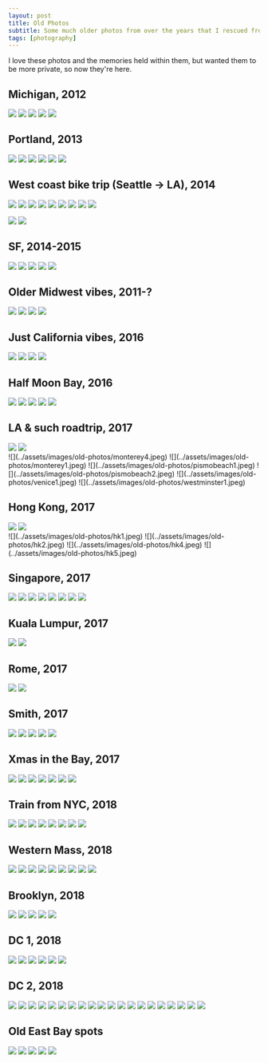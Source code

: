 ```yaml
---
layout: post
title: Old Photos
subtitle: Some much older photos from over the years that I rescued from an Flickr account before deleting it.
tags: [photography]
---
```


I love these photos and the memories held within them, but wanted them to be more private, so now they're here.

## Michigan, 2012

![](../assets/images/old-photos/michigan1.jpeg)
![](../assets/images/old-photos/michigan2.jpeg)
![](../assets/images/old-photos/okemos1.jpeg)
![](../assets/images/old-photos/okemos2.jpeg)
![](../assets/images/old-photos/okemos3.jpeg)

## Portland, 2013

![](../assets/images/old-photos/pdx1.jpeg)
![](../assets/images/old-photos/pdx2.jpeg)
![](../assets/images/old-photos/pdx3.jpeg)
![](../assets/images/old-photos/pdx4.jpeg)
![](../assets/images/old-photos/pdx5.jpeg)
![](../assets/images/old-photos/pdx6.jpeg)

## West coast bike trip (Seattle → LA), 2014

![](../assets/images/old-photos/biketrip1.jpeg)
![](../assets/images/old-photos/biketrip2.jpeg)
![](../assets/images/old-photos/biketrip3.jpeg)
![](../assets/images/old-photos/biketrip4.jpeg)
![](../assets/images/old-photos/biketrip5.jpeg)
![](../assets/images/old-photos/biketrip6.jpeg)
![](../assets/images/old-photos/biketrip7.jpeg)
![](../assets/images/old-photos/biketrip8.jpeg)
![](../assets/images/old-photos/jeff1.jpeg)
<section class="portrait-img-group">
  <img src="../assets/images/old-photos/jeff2.jpeg"/>
  <img src="../assets/images/old-photos/sf5.jpeg"/>
</section>

## SF, 2014-2015

![](../assets/images/old-photos/sf1.jpeg)
![](../assets/images/old-photos/sf2.jpeg)
![](../assets/images/old-photos/sf6.jpeg)
![](../assets/images/old-photos/sf4.jpeg)
<img src="../assets/images/old-photos/sf3.jpeg"/>

## Older Midwest vibes, 2011-?

![](../assets/images/old-photos/worthington1.jpeg)
![](../assets/images/old-photos/worthington2.jpeg)
![](../assets/images/old-photos/ypsi1.jpeg)
![](../assets/images/old-photos/chi1.jpeg)

## Just California vibes, 2016

![](../assets/images/old-photos/ca1.jpeg)
![](../assets/images/old-photos/oceanbeach1.jpeg)
![](../assets/images/old-photos/oceanbeach2.jpeg)
![](../assets/images/old-photos/oceanbeach3.jpeg)

## Half Moon Bay, 2016

![](../assets/images/old-photos/halfmoonbay1.jpeg)
![](../assets/images/old-photos/neens9.jpeg)
![](../assets/images/old-photos/halfmoonbay3.jpeg)
![](../assets/images/old-photos/halfmoonbay4.jpeg)
![](../assets/images/old-photos/neens10.jpeg)

## LA & such roadtrip, 2017

<section class="portrait-img-group">
  <img src="../assets/images/old-photos/monterey2.jpeg"/>
  <img src="../assets/images/old-photos/monterey3.jpeg"/>
</section>
![](../assets/images/old-photos/monterey4.jpeg)
![](../assets/images/old-photos/monterey1.jpeg)
![](../assets/images/old-photos/pismobeach1.jpeg)
![](../assets/images/old-photos/pismobeach2.jpeg)
![](../assets/images/old-photos/venice1.jpeg)
![](../assets/images/old-photos/westminster1.jpeg)

## Hong Kong, 2017

<section class="portrait-img-group">
  <img src="../assets/images/old-photos/hk3.jpeg"/>
  <img src="../assets/images/old-photos/hk6.jpeg"/>
</section>
![](../assets/images/old-photos/hk1.jpeg)
![](../assets/images/old-photos/hk2.jpeg)
![](../assets/images/old-photos/hk4.jpeg)
![](../assets/images/old-photos/hk5.jpeg)

## Singapore, 2017

![](../assets/images/old-photos/singapore1.jpeg)
![](../assets/images/old-photos/singapore2.jpeg)
![](../assets/images/old-photos/singapore3.jpeg)
![](../assets/images/old-photos/singapore4.jpeg)
![](../assets/images/old-photos/singapore5.jpeg)
![](../assets/images/old-photos/singapore6.jpeg)
![](../assets/images/old-photos/singapore7.jpeg)
![](../assets/images/old-photos/singapore8.jpeg)

## Kuala Lumpur, 2017

<section class="portrait-img-group">
  <img src="../assets/images/old-photos/kl1.jpeg"/>
  <img src="../assets/images/old-photos/kl2.jpeg"/>
</section>

## Rome, 2017

![](../assets/images/old-photos/rome1.jpeg)
![](../assets/images/old-photos/rome2.jpeg)

## Smith, 2017

![](../assets/images/old-photos/smith2.jpeg)
![](../assets/images/old-photos/smith3.jpeg)
![](../assets/images/old-photos/smith4.jpeg)
![](../assets/images/old-photos/smith5.jpeg)
![](../assets/images/old-photos/smith6.jpeg)

## Xmas in the Bay, 2017

![](../assets/images/old-photos/bay_xmas1.jpeg)
![](../assets/images/old-photos/bay_xmas2.jpeg)
![](../assets/images/old-photos/bay_xmas3.jpeg)
![](../assets/images/old-photos/bay_xmas4.jpeg)
![](../assets/images/old-photos/neens6.jpeg)
![](../assets/images/old-photos/neens7.jpeg)
![](../assets/images/old-photos/bay_xmas5.jpeg)

## Train from NYC, 2018

![](../assets/images/old-photos/nyc1.jpeg)
![](../assets/images/old-photos/nyc2.jpeg)
![](../assets/images/old-photos/nyc3.jpeg)
![](../assets/images/old-photos/nyc4.jpeg)
![](../assets/images/old-photos/nyc5.jpeg)
![](../assets/images/old-photos/nyc6.jpeg)
![](../assets/images/old-photos/nyc7.jpeg)
![](../assets/images/old-photos/nyc8.jpeg)

## Western Mass, 2018

![](../assets/images/old-photos/bookmill_water1.jpeg)
![](../assets/images/old-photos/bookmill_water2.jpeg)
![](../assets/images/old-photos/bookmill_water3.jpeg)
![](../assets/images/old-photos/bookmill_sandwich.jpeg)
![](../assets/images/old-photos/gabe3.jpeg)
![](../assets/images/old-photos/gabe1.jpeg)
![](../assets/images/old-photos/gabetuck1.jpeg)
![](../assets/images/old-photos/gabetuck2.jpeg)
![](../assets/images/old-photos/smith1.jpeg)

## Brooklyn, 2018

![](../assets/images/old-photos/brooklyn2.jpeg)
![](../assets/images/old-photos/brooklyn4.jpeg)
![](../assets/images/old-photos/brooklyn6.jpeg)
![](../assets/images/old-photos/brooklyn5.jpeg)
![](../assets/images/old-photos/brooklyn1.jpeg)

## DC 1, 2018

![](../assets/images/old-photos/dc_jenn5.jpeg)
![](../assets/images/old-photos/dc_jenn6.jpeg)
![](../assets/images/old-photos/dc_jenn7.jpeg)
![](../assets/images/old-photos/dc_jenn9.jpeg)
![](../assets/images/old-photos/dc_jenn10.jpeg)
![](../assets/images/old-photos/dc_jenn11.jpeg)

## DC 2, 2018

![](../assets/images/old-photos/dc_ess1.jpeg)
![](../assets/images/old-photos/dc_ess2.jpeg)
![](../assets/images/old-photos/dc_ess3.jpeg)
![](../assets/images/old-photos/dc_ess4.jpeg)
![](../assets/images/old-photos/dc_ess5.jpeg)
![](../assets/images/old-photos/dc_ess6.jpeg)
![](../assets/images/old-photos/dc_ess7.jpeg)
![](../assets/images/old-photos/dc_ess8.jpeg)
![](../assets/images/old-photos/dc_ess9.jpeg)
![](../assets/images/old-photos/dc_ess10.jpeg)
![](../assets/images/old-photos/dc_ess11.jpeg)
![](../assets/images/old-photos/dc_ess13.jpeg)
![](../assets/images/old-photos/dc_ess14.jpeg)
![](../assets/images/old-photos/dc_ess15.jpeg)
![](../assets/images/old-photos/dc_ess16.jpeg)
![](../assets/images/old-photos/dc_ess17.jpeg)
![](../assets/images/old-photos/dc_ess18.jpeg)
![](../assets/images/old-photos/dc_ess19.jpeg)
![](../assets/images/old-photos/dc_ess20.jpeg)
![](../assets/images/old-photos/dc_ess21.jpeg)


## Old East Bay spots

![](../assets/images/old-photos/berkeley1.jpeg)
![](../assets/images/old-photos/berkeley2.jpeg)
![](../assets/images/old-photos/oakland1.jpeg)
![](../assets/images/old-photos/oakland2.jpeg)
![](../assets/images/old-photos/neens1.jpeg)
